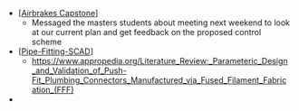 - [[Airbrakes Capstone]]
	- Messaged the masters students about meeting next weekend to look at our current plan and get feedback on the proposed control scheme
- [[Pipe-Fitting-SCAD]]
	- https://www.appropedia.org/Literature_Review:_Parameteric_Design_and_Validation_of_Push-Fit_Plumbing_Connectors_Manufactured_via_Fused_Filament_Fabrication_(FFF)
-

[//begin]: # "Autogenerated link references for markdown compatibility"
[Airbrakes Capstone]: <../pages-ls/Airbrakes Capstone> "Airbrakes Capstone"
[Pipe-Fitting-SCAD]: ../pages-ls/Pipe-Fitting-SCAD "Pipe-Fitting-SCAD"
[//end]: # "Autogenerated link references"